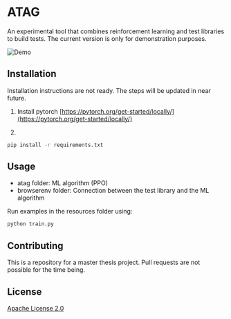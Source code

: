 # ATAG

An experimental tool that combines reinforcement learning and test libraries to build tests. The current version is only for demonstration purposes.

![Demo](resources/material/atag_demo.gif)

## Installation

Installation instructions are not ready. The steps will be updated in near future.

1. Install pytorch
[https://pytorch.org/get-started/locally/](https://pytorch.org/get-started/locally/)

2. 
```bash
pip install -r requirements.txt
```

## Usage

- atag folder: ML algorithm (PPO)
- browserenv folder: Connection between the test library and the ML algorithm

Run examples in the resources folder using:

```bash
python train.py
```

## Contributing

This is a repository for a master thesis project. Pull requests are not possible for the time being.

## License

[Apache License 2.0](https://choosealicense.com/licenses/apache-2.0/)
